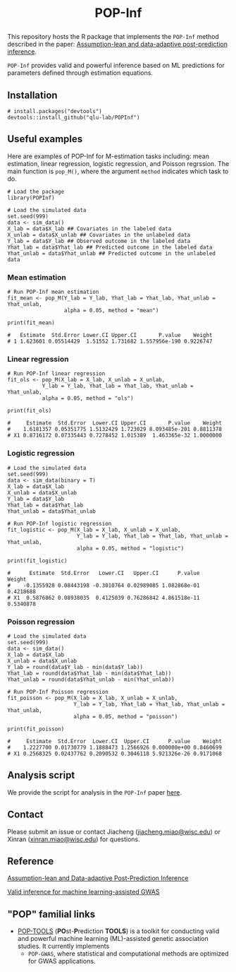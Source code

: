 <h1 align="center">
<p> POP-Inf
</h1>

This repository hosts the R package that implements the `POP-Inf` method described in the paper: [Assumption-lean and data-adaptive post-prediction inference](https://arxiv.org/abs/2311.14220). 

`POP-Inf`  provides valid and powerful inference based on ML predictions for parameters defined through estimation equations.


## Installation         
```
# install.packages("devtools")
devtools::install_github("qlu-lab/POPInf")
```

## Useful examples
Here are examples of POP-Inf for M-estimation tasks including: mean estimation, linear regression, logistic regression, and Poisson regrssion. The main function is `pop_M()`, where the argument `method` indicates which task to do.


```
# Load the package
library(POPInf)

# Load the simulated data
set.seed(999)
data <- sim_data()
X_lab = data$X_lab ## Covariates in the labeled data
X_unlab = data$X_unlab ## Covariates in the unlabeled data
Y_lab = data$Y_lab ## Observed outcome in the labeled data
Yhat_lab = data$Yhat_lab ## Predicted outcome in the labeled data
Yhat_unlab = data$Yhat_unlab ## Predicted outcome in the unlabeled data
``````

### Mean estimation
```
# Run POP-Inf mean estimation
fit_mean <- pop_M(Y_lab = Y_lab, Yhat_lab = Yhat_lab, Yhat_unlab = Yhat_unlab,
                  alpha = 0.05, method = "mean")

print(fit_mean)

#   Estimate  Std.Error Lower.CI Upper.CI       P.value    Weight
# 1 1.623601 0.05514429  1.51552 1.731682 1.557956e-190 0.9226747
```

### Linear regression
```
# Run POP-Inf linear regression
fit_ols <- pop_M(X_lab = X_lab, X_unlab = X_unlab,
           Y_lab = Y_lab, Yhat_lab = Yhat_lab, Yhat_unlab = Yhat_unlab,
           alpha = 0.05, method = "ols")

print(fit_ols)

#     Estimate  Std.Error  Lower.CI Upper.CI       P.value    Weight
#    1.6181357 0.05351775 1.5132429 1.723029 8.093485e-201 0.8811378
# X1 0.8716172 0.07335443 0.7278452 1.015389  1.463365e-32 1.0000000
```

### Logistic regression
```
# Load the simulated data
set.seed(999)
data <- sim_data(binary = T)
X_lab = data$X_lab
X_unlab = data$X_unlab
Y_lab = data$Y_lab
Yhat_lab = data$Yhat_lab
Yhat_unlab = data$Yhat_unlab

# Run POP-Inf logistic regression
fit_logistic <- pop_M(X_lab = X_lab, X_unlab = X_unlab,
                      Y_lab = Y_lab, Yhat_lab = Yhat_lab, Yhat_unlab = Yhat_unlab,
                      alpha = 0.05, method = "logistic")

print(fit_logistic)

#      Estimate  Std.Error   Lower.CI   Upper.CI      P.value    Weight
#    -0.1355928 0.08443198 -0.3010764 0.02989085 1.082868e-01 0.4218688
# X1  0.5876862 0.08938035  0.4125039 0.76286842 4.861518e-11 0.5340878
```

### Poisson regression
```
# Load the simulated data
set.seed(999)
data <- sim_data()
X_lab = data$X_lab
X_unlab = data$X_unlab
Y_lab = round(data$Y_lab - min(data$Y_lab))
Yhat_lab = round(data$Yhat_lab - min(data$Yhat_lab))
Yhat_unlab = round(data$Yhat_unlab - min(Yhat_unlab))

# Run POP-Inf Poisson regression
fit_poisson <- pop_M(X_lab = X_lab, X_unlab = X_unlab,
                     Y_lab = Y_lab, Yhat_lab = Yhat_lab, Yhat_unlab = Yhat_unlab,
                     alpha = 0.05, method = "poisson")

print(fit_poisson)

#     Estimate  Std.Error  Lower.CI  Upper.CI      P.value    Weight
#    1.2227700 0.01730779 1.1888473 1.2566926 0.000000e+00 0.8460699
# X1 0.2568325 0.02437762 0.2090532 0.3046118 5.921326e-26 0.9171068
```

## Analysis script
We provide the script for analysis in the `POP-Inf` paper [here](https://github.com/jmiao24/POP-Inf_analysis).

## Contact 

Please submit an issue or contact Jiacheng (jiacheng.miao@wisc.edu) or Xinran (xinran.miao@wisc.edu) for questions.

## Reference
[Assumption-lean and Data-adaptive Post-Prediction Inference](https://arxiv.org/abs/2311.14220)

[Valid inference for machine learning-assisted GWAS](https://www.medrxiv.org/content/10.1101/2024.01.03.24300779v1)

## "POP" familial links
* [POP-TOOLS](https://github.com/qlu-lab/POP-TOOLS) (**PO**st-**P**rediction **TOOLS**) is a toolkit for conducting valid and powerful machine learning (ML)-assisted genetic association studies. It currently implements
  * `POP-GWAS`, where statistical and computational methods are optimized for GWAS applications.
